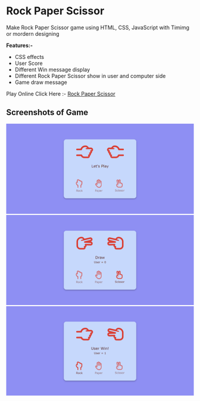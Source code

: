 # Rock Paper Scissor

Make Rock Paper Scissor game using HTML, CSS, JavaScript with Timimg or mordern
designing

**Features:-**

- CSS effects
- User Score
- Different Win message display
- Different Rock Paper Scissor show in user and computer side
- Game draw message

Play Online
Click Here :- [Rock Paper Scissor](https://rock-paper-scissor-javascript-two.vercel.app/)

## Screenshots of Game

<img src="/RPC 1.png"></img> <img src="/RPC 2.png"></img>
<img src="/RPC 3.png"></img>
